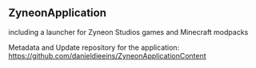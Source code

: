 ZyneonApplication
---
including a launcher for Zyneon Studios games and Minecraft modpacks

Metadata and Update repository for the application: https://github.com/danieldieeins/ZyneonApplicationContent

